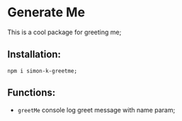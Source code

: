 # Generate Me
This is a cool package for greeting me;

## Installation: 
```
npm i simon-k-greetme;
```

## Functions: 
- ``` greetMe ``` console log greet message with name param;
